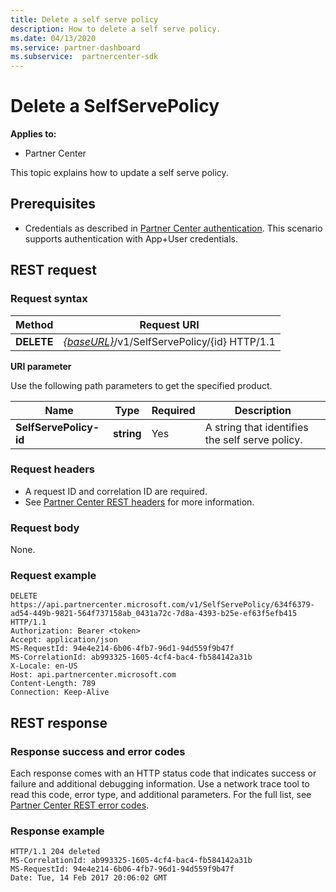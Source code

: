 ```yaml
---
title: Delete a self serve policy
description: How to delete a self serve policy.
ms.date: 04/13/2020
ms.service: partner-dashboard
ms.subservice:  partnercenter-sdk
---
```


# Delete a SelfServePolicy

**Applies to:**

- Partner Center

This topic explains how to update a self serve policy.

## Prerequisites

- Credentials as described in [Partner Center authentication](partner-center-authentication.md). This scenario supports authentication with App+User credentials.

## REST request

### Request syntax

| Method  | Request URI                                                                   |
|---------|-------------------------------------------------------------------------------|
| **DELETE** | [*{baseURL}*](partner-center-rest-urls.md)/v1/SelfServePolicy/{id} HTTP/1.1 |

**URI parameter**

Use the following path parameters to get the specified product.

| Name                       | Type         | Required | Description                                                     |
|----------------------------|--------------|----------|-----------------------------------------------------------------|
| **SelfServePolicy-id**     | **string**   | Yes      | A string that identifies the self serve policy.                 |

### Request headers

- A request ID and correlation ID are required.
- See [Partner Center REST headers](headers.md) for more information.

### Request body

None.

### Request example

```http
DELETE https://api.partnercenter.microsoft.com/v1/SelfServePolicy/634f6379-ad54-449b-9821-564f737158ab_0431a72c-7d8a-4393-b25e-ef63f5efb415 HTTP/1.1
Authorization: Bearer <token>
Accept: application/json
MS-RequestId: 94e4e214-6b06-4fb7-96d1-94d559f9b47f
MS-CorrelationId: ab993325-1605-4cf4-bac4-fb584142a31b
X-Locale: en-US
Host: api.partnercenter.microsoft.com
Content-Length: 789
Connection: Keep-Alive

```

## REST response

### Response success and error codes

Each response comes with an HTTP status code that indicates success or failure and additional debugging information. Use a network trace tool to read this code, error type, and additional parameters. For the full list, see [Partner Center REST error codes](error-codes.md).

### Response example

```http
HTTP/1.1 204 deleted
MS-CorrelationId: ab993325-1605-4cf4-bac4-fb584142a31b
MS-RequestId: 94e4e214-6b06-4fb7-96d1-94d559f9b47f
Date: Tue, 14 Feb 2017 20:06:02 GMT

```
